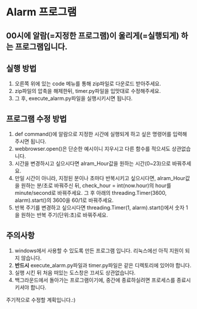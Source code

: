 Alarm 프로그램
===============    
00시에 알람(=지정한 프로그램)이 울리게(=실행되게) 하는 프로그램입니다.    
---------------------------   
   
## 실행 방법   
1. 오른쪽 위에 있는 code 메뉴를 통해 zip파일로 다운로드 받아주세요.   
2. zip파일의 압축을 해제한뒤, timer.py파일을 입맛대로 수정해주세요.   
3. 그 후, execute_alarm.py파일을 실행시키시면 됩니다.   
   
   
## 프로그램 수정 방법   
1. def command()에 알람으로 지정한 시간에 실행되게 하고 싶은 명령어를 입력해주시면 됩니다.   
2. webbrowser.open()은 단순한 예시이니 지우시고 다른 함수를 적으셔도 상관없습니다.   
3. 시간을 변경하시고 싶으시다면 alram_Hour값을 원하는 시간(0~23)으로 바꿔주세요.   
4. 만일 시간이 아니라, 지정된 분이나 초마다 반복시키고 싶으시다면, alram_Hour값을 원하는 분/초로 바꿔주신 뒤, check_hour = int(now.hour)의 hour를 minute/second로 바꿔주세요. 그 후 아래의 threading.Timer(3600, alarm).start()의 3600을 60/1로 바꿔주세요.   
5. 반복 주기를 변경하고 싶으시다면 threading.Timer(1, alarm).start()에서 숫자 1을 원하는 반복 주기(단위:초)로 바꿔주세요.   
 
   
## 주의사항 
1. windows에서 사용할 수 있도록 만든 프로그램 입니다. 리눅스에선 아직 지원이 되지 않습니다.
2. **반드시** execute_alarm.py파일과 timer.py파일은 같은 디렉토리에 있어야 합니다.
3. 실행 시킨 뒤 처음 떠있는 도스창은 끄셔도 상관없습니다.   
4. 백그라운드에서 돌아가는 프로그램이기에, 중간에 종료하실려면 프로세스를 종료시키셔야 합니다.   
  
주기적으로 수정할 계획입니다.:)   